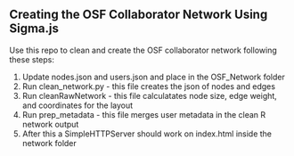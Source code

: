 Creating the OSF Collaborator Network Using Sigma.js
---

Use this repo to clean and create the OSF collaborator network following these steps:

1. Update nodes.json and users.json and place in the OSF_Network folder
2. Run clean_network.py - this file creates the json of nodes and edges
3. Run cleanRawNetwork - this file calculatates node size, edge weight, and coordinates for the layout
4. Run prep_metadata - this file merges user metadata in the clean R network output
5. After this a SimpleHTTPServer should work on index.html inside the network folder
